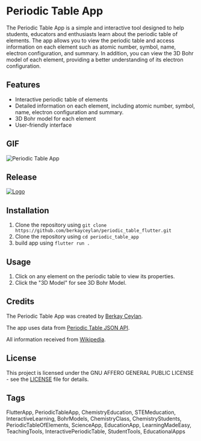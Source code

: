 # Periodic Table App

The Periodic Table App is a simple and interactive tool designed to help students, educators and enthusiasts learn about the periodic table of elements. The app allows you to view the periodic table and access information on each element such as atomic number, symbol, name, electron configuration, and summary. In addition, you can view the 3D Bohr model of each element, providing a better understanding of its electron configuration.

## Features

* Interactive periodic table of elements
* Detailed information on each element, including atomic number, symbol, name, electron configuration and summary.
* 3D Bohr model for each element
* User-friendly interface

## GIF

![Periodic Table App](screenshots/periodic_table_1.gif)

##  Release


[![Logo](https://raw.githubusercontent.com/Volorf/Badges/62424abc4610eeb4f6a4c257d490c183c9bc49b8/Google%20Play/Google%20Play%20Badge.svg)](https://play.google.com/store/apps/details?id=com.berkayceylan.peridoic_table)


## Installation

1. Clone the repository using `git clone https://github.com/berkayceylan/periodic_table_flutter.git`
2. Clone the repository using `cd periodic_table_app`
3. build app using `flutter run .`

## Usage

1. Click on any element on the periodic table to view its properties.
2. Click the "3D Model" for see 3D Bohr Model.

## Credits

The Periodic Table App was created by [Berkay Ceylan](https://github.com/berkayceylan).

The app uses data from [Periodic Table JSON API](https://github.com/Bowserinator/Periodic-Table-JSON).

All information received from [Wikipedia](https://en.wikipedia.org/wiki/Main_Page).

## License

This project is licensed under the GNU AFFERO GENERAL PUBLIC LICENSE - see the [LICENSE](LICENSE) file for details.

## Tags

FlutterApp, PeriodicTableApp, ChemistryEducation, STEMeducation, InteractiveLearning, BohrModels, ChemistryClass, ChemistryStudents, PeriodicTableOfElements, ScienceApp, EducationApp, LearningMadeEasy, TeachingTools, InteractivePeriodicTable, StudentTools, EducationalApps
